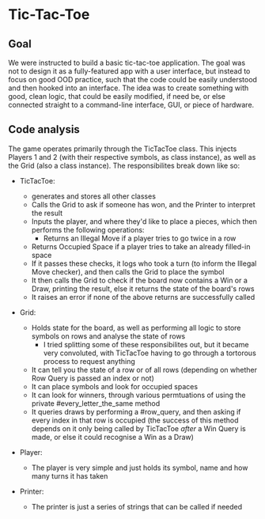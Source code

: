 # Tic-Tac-Toe


## Goal

We were instructed to build a basic tic-tac-toe application. The goal was not to design it as a fully-featured app with a user interface, but instead to focus on good OOD practice, such that the code could be easily understood and then hooked into an interface. The idea was to create something with good, clean logic, that could be easily modified, if need be, or else connected straight to a command-line interface, GUI, or piece of hardware.

## Code analysis

The game operates primarily through the TicTacToe class. This injects Players 1 and 2 (with their respective symbols, as class instance), as well as the Grid (also a class instance). The responsibilites break down like so:

* TicTacToe:
  - generates and stores all other classes
  - Calls the Grid to ask if someone has won, and the Printer to interpret the result
  - Inputs the player, and where they'd like to place a pieces, which then performs the following operations:
    - Returns an Illegal Move if a player tries to go twice in a row
  - Returns Occupied Space if a player tries to take an already filled-in space
  - If it passes these checks, it logs who took a turn (to inform the Illegal Move checker), and then calls the Grid to place the symbol
  - It then calls the Grid to check if the board now contains a Win or a Draw, printing the result, else it returns the state of the board's rows
  - It raises an error if none of the above returns are successfully called
  
  
* Grid:
  - Holds state for the board, as well as performing all logic to store symbols on rows and analyse the state of rows
    - I tried splitting some of these responsibilites out, but it became very convoluted, with TicTacToe having to go through a tortorous process to request anything
  - It can tell you the state of a row or of all rows (depending on whether Row Query is passed an index or not)
  - It can place symbols and look for occupied spaces 
  - It can look for winners, through various permtuations of using the private #every_letter_the_same method
  - It queries draws by performing a #row_query, and then asking if every index in that row is occupied (the success of this method depends on it only being called by TicTacToe *after* a Win Query is made, or else it could recognise a Win as a Draw)
 
* Player:
  - The player is very simple and just holds its symbol, name and how many turns it has taken
 
* Printer:
  - The printer is just a series of strings that can be called if needed
 
  
